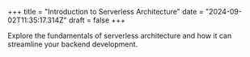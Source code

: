 +++
title = "Introduction to Serverless Architecture"
date = "2024-09-02T11:35:17.314Z"
draft = false
+++

  Explore the fundamentals of serverless architecture and how it can streamline your backend development.
        